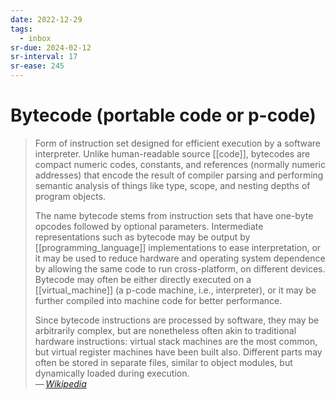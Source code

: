 ```yaml
---
date: 2022-12-29
tags:
  - inbox
sr-due: 2024-02-12
sr-interval: 17
sr-ease: 245
---
```

# Bytecode (portable code or p-code)

> Form of instruction set designed for efficient execution by a software
> interpreter. Unlike human-readable source [[code]], bytecodes are compact
> numeric codes, constants, and references (normally numeric addresses) that
> encode the result of compiler parsing and performing semantic analysis of
> things like type, scope, and nesting depths of program objects.
>
> The name bytecode stems from instruction sets that have one-byte opcodes
> followed by optional parameters. Intermediate representations such as bytecode
> may be output by [[programming_language]] implementations to ease
> interpretation, or it may be used to reduce hardware and operating system
> dependence by allowing the same code to run cross-platform, on different
> devices. Bytecode may often be either directly executed on a
> [[virtual_machine]] (a p-code machine, i.e., interpreter), or it may be
> further compiled into machine code for better performance.
>
> Since bytecode instructions are processed by software, they may be arbitrarily
> complex, but are nonetheless often akin to traditional hardware instructions:
> virtual stack machines are the most common, but virtual register machines have
> been built also. Different parts may often be stored in separate files,
> similar to object modules, but dynamically loaded during execution.\
> — <cite>[Wikipedia](https://en.wikipedia.org/wiki/Bytecode)</cite>
